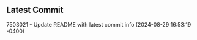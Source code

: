
## Latest Commit
7503021 - Update README with latest commit info (2024-08-29 16:53:19 -0400) <Yunxi-Zhou>
